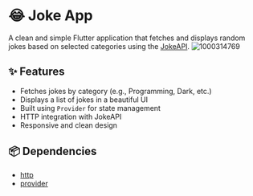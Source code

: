 # 😂 Joke App

A clean and simple Flutter application that fetches and displays random jokes based on selected categories using the [JokeAPI](https://sv443.net/jokeapi/v2/).
![1000314769](https://github.com/user-attachments/assets/6078631f-7c3e-472f-b47e-1a75d3bf5146)

## ✨ Features

- Fetches jokes by category (e.g., Programming, Dark, etc.)
- Displays a list of jokes in a beautiful UI
- Built using `Provider` for state management
- HTTP integration with JokeAPI
- Responsive and clean design

## 📦 Dependencies
- [http](https://pub.dev/packages/http)
- [provider](https://pub.dev/packages/provider)


